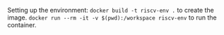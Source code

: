 Setting up the environment:
`docker build -t riscv-env .` to create the image.
`docker run --rm -it -v $(pwd):/workspace riscv-env` to run the container.